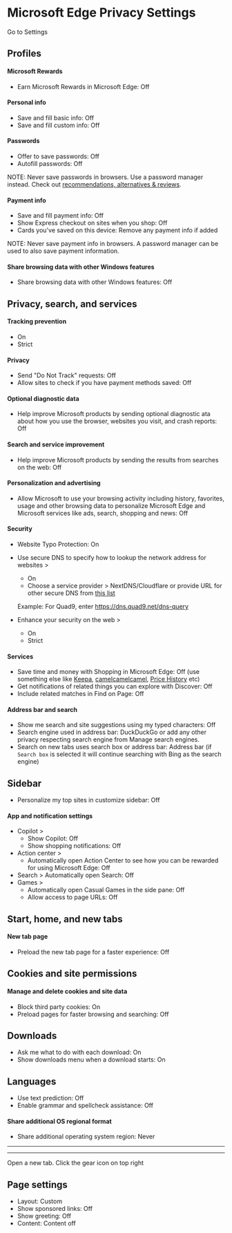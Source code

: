 # Microsoft Edge Privacy Settings

Go to Settings



## Profiles

#### Microsoft Rewards
- Earn Microsoft Rewards in Microsoft Edge: Off

#### Personal info
- Save and fill basic info: Off
- Save and fill custom info: Off

#### Passwords
- Offer to save passwords: Off
- Autofill passwords: Off

NOTE: Never save passwords in browsers. Use a password manager instead. Check out [recommendations, alternatives & reviews](https://github.com/StellarSand/privacy-settings#recommendations-alternatives--reviews).

#### Payment info
- Save and fill payment info: Off
- Show Express checkout on sites when you shop: Off
- Cards you've saved on this device: Remove any payment info if added

NOTE: Never save payment info in browsers. A password manager can be used to also save payment information.

#### Share browsing data with other Windows features
- Share browsing data with other Windows features: Off



## Privacy, search, and services

#### Tracking prevention
- On
- Strict

#### Privacy
- Send "Do Not Track" requests: Off
- Allow sites to check if you have payment methods saved: Off

#### Optional diagnostic data
- Help improve Microsoft products by sending optional diagnostic ata about how you use the browser, websites you visit, and crash reports: Off

#### Search and service improvement
- Help improve Microsoft products by sending the results from searches on the web: Off

#### Personalization and advertising
- Allow Microsoft to use your browsing activity including history, favorites, usage and other browsing data to personalize Microsoft Edge and Microsoft services like ads, search, shopping and news: Off


#### Security
- Website Typo Protection: On
- Use secure DNS to specify how to lookup the network address for websites >
  - On
  - Choose a service provider > NextDNS/Cloudflare or provide URL for other secure DNS from [this list](https://www.privacyguides.org/dns/)

  Example: For Quad9, enter https://dns.quad9.net/dns-query

- Enhance your security on the web >
  - On
  - Strict


#### Services
- Save time and money with Shopping in Microsoft Edge: Off (use something else like [Keepa](https://keepa.com/), [camelcamelcamel](https://camelcamelcamel.com/), [Price History](https://pricehistoryapp.com/) etc)
- Get notifications of related things you can explore with Discover: Off
- Include related matches in Find on Page: Off

#### Address bar and search
- Show me search and site suggestions using my typed characters: Off
- Search engine used in address bar: DuckDuckGo or add any other privacy respecting search engine from Manage search engines.
- Search on new tabs uses search box or address bar: Address bar (if `Search box` is selected it will continue searching with Bing as the search engine)



## Sidebar
- Personalize my top sites in customize sidebar: Off

#### App and notification settings
- Copilot >
  - Show Copilot: Off
  - Show shopping notifications: Off
- Action center >
  - Automatically open Action Center to see how you can be rewarded for using Microsoft Edge: Off
- Search > Automatically open Search: Off
- Games >
  - Automatically open Casual Games in the side pane: Off
  - Allow access to page URLs: Off



## Start, home, and new tabs

#### New tab page
- Preload the new tab page for a faster experience: Off



## Cookies and site permissions

#### Manage and delete cookies and site data
- Block third party cookies: On
- Preload pages for faster browsing and searching: Off



## Downloads
- Ask me what to do with each download: On
- Show downloads menu when a download starts: On



## Languages
- Use text prediction: Off
- Enable grammar and spellcheck assistance: Off

#### Share additional OS regional format
- Share additional operating system region: Never


---
---


Open a new tab. Click the gear icon on top right

## Page settings
- Layout: Custom
- Show sponsored links: Off
- Show greeting: Off
- Content: Content off